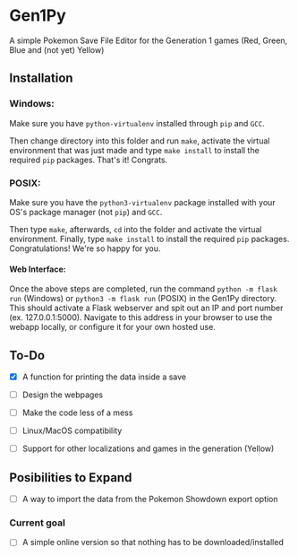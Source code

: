 # Gen1Py

A simple Pokemon Save File Editor for the Generation 1 games (Red, Green, Blue and (not yet) Yellow)

## Installation

### Windows:
Make sure you have `python-virtualenv` installed through `pip` and `GCC`.

Then change directory into this folder and run `make`, activate the virtual environment that was just made and type `make install` to install the required `pip` packages. That's it! Congrats.

### POSIX:
Make sure you have the `python3-virtualenv` package installed with your OS's package manager (not `pip`) and `GCC`.

Then type `make`, afterwards, `cd` into the folder and activate the virtual environment. Finally, type `make install` to install the required `pip` packages. Congratulations! We're so happy for you.

#### Web Interface:
Once the above steps are completed, run the command `python -m flask run` (Windows) or `python3 -m flask run` (POSIX) in the Gen1Py directory. This should activate a Flask webserver and spit out an IP and port number (ex. 127.0.0.1:5000). Navigate to this address in your browser to use the webapp locally, or configure it for your own hosted use. 

## To-Do

+ [x] A function for printing the data inside a save

+ [ ] Design the webpages

+ [ ] Make the code less of a mess

+ [ ] Linux/MacOS compatibility

+ [ ] Support for other localizations and games in the generation (Yellow)

## Posibilities to Expand

+ [ ] A way to import the data from the Pokemon Showdown export option

### Current goal

+ [ ] A simple online version so that nothing has to be downloaded/installed
